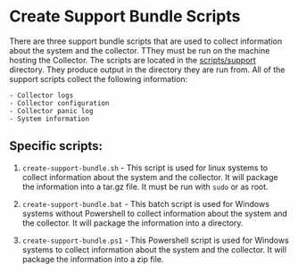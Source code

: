 # Create Support Bundle Scripts

There are three support bundle scripts that are used to collect information about the system and the collector. TThey must be run on the machine hosting the Collector. The scripts are located in the [scripts/support](../scripts/support) directory. They produce output in the directory they are run from. All of the support scripts collect the following information:

    - Collector logs
    - Collector configuration
    - Collector panic log
    - System information

## Specific scripts:

1. `create-support-bundle.sh` - This script is used for linux systems to collect information about the system and the collector. It will package the information into a tar.gz file. It must be run with `sudo` or as root.

2. `create-support-bundle.bat` - This batch script is used for Windows systems without Powershell to collect information about the system and the collector. It will package the information into a directory.

3. `create-support-bundle.ps1` - This Powershell script is used for Windows systems to collect information about the system and the collector. It will package the information into a zip file.
